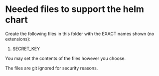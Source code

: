 # Needed files to support the helm chart
Create the following files in this folder with the EXACT names shown (no extensions):

1. SECRET_KEY

You may set the contents of the files however you choose.

The files are git ignored for security reasons.
